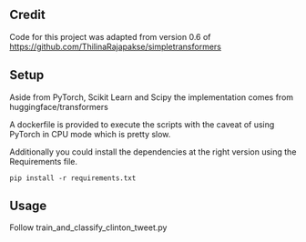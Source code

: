 ## Credit
Code for this project was adapted from version 0.6 of https://github.com/ThilinaRajapakse/simpletransformers

## Setup
Aside from PyTorch, Scikit Learn and Scipy the implementation comes from huggingface/transformers

A dockerfile is provided to execute the scripts with the caveat of using PyTorch in CPU mode which is pretty slow. 

Additionally you could install the dependencies at the right version using the Requirements file. 

```
pip install -r requirements.txt
```

## Usage

Follow train_and_classify_clinton_tweet.py
